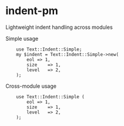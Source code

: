 # indent-pm

Lightweight indent handling across modules

Simple usage

```
	use Text::Indent::Simple;
	my $indent = Text::Indent::Simple->new(
		eol	=> 1,
		size	=> 1,
		level	=> 2,
	);
```

Cross-module usage

```
	use Text::Indent::Simple (
		eol	=> 1,
		size	=> 1,
		level	=> 2,
	);
```
